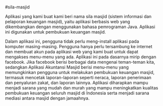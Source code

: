 #sila-masjid

Aplikasi yang kami buat kami beri nama sila masjid (sistem informasi dan pelaporan keuangan masjid), yaitu aplikasi berbasis web yang dikembangkan dengan menggunakan bahasa pemrograman Java. Aplikasi ini digunakan untuk pembukuan keuangan masjid.

Dalam aplikasi ini, pengguna tidak perlu meng-install aplikasi pada komputer masing-masing. Pengguna hanya perlu tersambung ke internet dan membuat akun pada aplikasi web yang kami buat untuk dapat mengakses menu-menu yang ada. Aplikasi ini pada dasarnya mirip dengan facebook. Jika facebook berisi berbagai data mengenai teman-teman kita, sedangkan Aplikasi Akuntansi Masjid berisi menu-menu yang memungkinkan pengguna untuk melakukan pembukuan keuangan masjid, termasuk mencetak laporan-laporan seperti neraca, laporan penerimaan dan penyaluran zakat, dan laporan lainnya. Aplikasi diharapkan mampu menjadi sarana yang mudah dan murah yang mampu meningkatkan kualitas pembukuan keuangan seluruh masjid di Indonesia serta menjadi sarana mediasi antara masjid dengan jamaahnya.